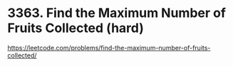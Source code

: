 # 3363. Find the Maximum Number of Fruits Collected (hard)

https://leetcode.com/problems/find-the-maximum-number-of-fruits-collected/
